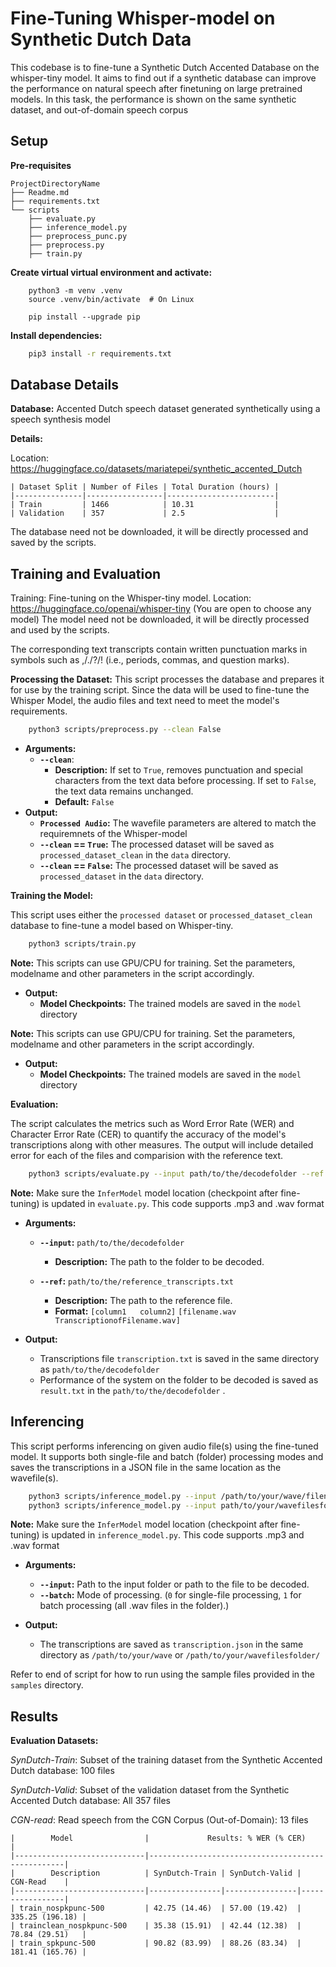 # Fine-Tuning Whisper-model on Synthetic Dutch Data

This codebase is to fine-tune a Synthetic Dutch Accented Database on the whisper-tiny model. 
It aims to find out if a synthetic database can improve the performance on natural speech after finetuning on large pretrained models.
In this task, the performance is shown on the same synthetic dataset,  and out-of-domain speech corpus

## Setup
**Pre-requisites**

```
ProjectDirectoryName
├── Readme.md
├── requirements.txt
└── scripts
    ├── evaluate.py
    ├── inference_model.py
    ├── preprocess_punc.py
    ├── preprocess.py
    ├── train.py
```

**Create virtual virtual environment and activate:**

```	
	python3 -m venv .venv
	source .venv/bin/activate  # On Linux
	
	pip install --upgrade pip
```

**Install dependencies:**

```sh
	pip3 install -r requirements.txt
```

## Database Details

**Database:** Accented Dutch speech dataset generated synthetically using a speech synthesis model

**Details:**

Location: https://huggingface.co/datasets/mariatepei/synthetic_accented_Dutch

```
| Dataset Split | Number of Files | Total Duration (hours) |
|---------------|-----------------|------------------------|
| Train         | 1466            | 10.31                  |
| Validation    | 357             | 2.5                    |
```
The database need not be downloaded, it will be directly processed and saved by the scripts.

## Training and Evaluation
Training: Fine-tuning on the Whisper-tiny model.
Location: https://huggingface.co/openai/whisper-tiny
(You are open to choose any model)
The model need not be downloaded, it will be directly processed and used by the scripts.

The corresponding text transcripts contain written punctuation marks in symbols such as ,/./?/! (i.e., periods, commas, and question marks).

**Processing the Dataset:**
This script processes the database and prepares it for use by the training script. 
Since the data will be used to fine-tune the Whisper Model, the audio files and text need to meet the model's requirements.

```sh
	python3 scripts/preprocess.py --clean False 
```

- **Arguments:**
  - **`--clean`**:
    - **Description:** If set to `True`, removes punctuation and special characters from the text data before processing. If set to `False`, the text data remains unchanged.
    - **Default:** `False`
- **Output:**
    - **`Processed Audio`:** The wavefile parameters are altered to match the requiremnets of the Whisper-model
    - **`--clean` == `True`:** The processed dataset will be saved as `processed_dataset_clean` in the `data` directory.
    - **`--clean` == `False`:** The processed dataset will be saved as `processed_dataset` in the `data` directory.


**Training the Model:** 

This script uses either the `processed dataset` or `processed_dataset_clean` database to fine-tune a model based on Whisper-tiny.

```sh
	python3 scripts/train.py 
```
**Note:** This scripts can use GPU/CPU for training. Set the parameters, modelname and other parameters in the script accordingly.

- **Output:**
    - **Model Checkpoints:** The trained models are saved in the `model` directory
    
**Note:** This scripts can use GPU/CPU for training. Set the parameters, modelname and other parameters in the script accordingly.

- **Output:**
    - **Model Checkpoints:** The trained models are saved in the `model` directory
    
**Evaluation:**

The script calculates the metrics such as Word Error Rate (WER) and Character Error Rate (CER) to quantify the accuracy of the model's transcriptions along with other measures. The output will include detailed error for each of the files and comparision with the reference text.

```sh
    python3 scripts/evaluate.py --input path/to/the/decodefolder --ref reference_transcripts.txt
```
**Note:** Make sure the `InferModel` model location (checkpoint after fine-tuning) is updated in `evaluate.py`. This code supports .mp3 and .wav format

- **Arguments:**
  - **`--input`:** `path/to/the/decodefolder`
    - **Description:** The path to the folder to be decoded.
  
  - **`--ref`:** `path/to/the/reference_transcripts.txt`
    - **Description:** The path to the reference file.
    - **Format:** 	`[column1	column2]`
    			`[filename.wav TranscriptionofFilename.wav]`
  
- **Output:**
  - Transcriptions file `transcription.txt` is saved in the same directory as `path/to/the/decodefolder` 
  - Performance of the system on the folder to be decoded is saved as `result.txt` in the `path/to/the/decodefolder` .
 

## Inferencing
This script performs inferencing on given audio file(s) using the fine-tuned model. It supports both single-file and batch (folder) processing modes and saves the transcriptions in a JSON file in the same location as the wavefile(s). 

```sh
    python3 scripts/inference_model.py --input /path/to/your/wave/filename.wav --batch 0
    python3 scripts/inference_model.py --input path/to/your/wavefilesfolder/ --batch 1
```
**Note:** Make sure the `InferModel` model location (checkpoint after fine-tuning) is updated in `inference_model.py`. This code supports .mp3 and .wav format

- **Arguments:** 
  - **`--input`:** Path to the input folder or path to the file to be decoded.
  - **`--batch`:** Mode of processing. (`0` for single-file processing, `1` for batch processing (all .wav files in the folder).)

- **Output:**
  - The transcriptions are saved as `transcription.json` in the same directory as `/path/to/your/wave` or `/path/to/your/wavefilesfolder/` 
  
Refer to end of script for how to run using the sample files provided in the `samples` directory.
 
## Results
**Evaluation Datasets:**

_SynDutch-Train_: Subset of the training dataset from the Synthetic Accented Dutch database: 100 files

_SynDutch-Valid_: Subset of the validation dataset from the Synthetic Accented Dutch database: All 357 files

_CGN-read_: Read speech from the CGN Corpus (Out-of-Domain): 13 files


```
|        Model                |             Results: % WER (% CER)                |
|-----------------------------|---------------------------------------------------|
|        Description          | SynDutch-Train | SynDutch-Valid |     CGN-Read    |
|-----------------------------|----------------|----------------|-----------------|
| train_nospkpunc-500         | 42.75 (14.46)  | 57.00 (19.42)  | 335.25 (196.18) |
| trainclean_nospkpunc-500    | 35.38 (15.91)  | 42.44 (12.38)  | 78.84 (29.51)   |
| train_spkpunc-500           | 90.82 (83.99)  | 88.26 (83.34)  | 181.41 (165.76) |

```

